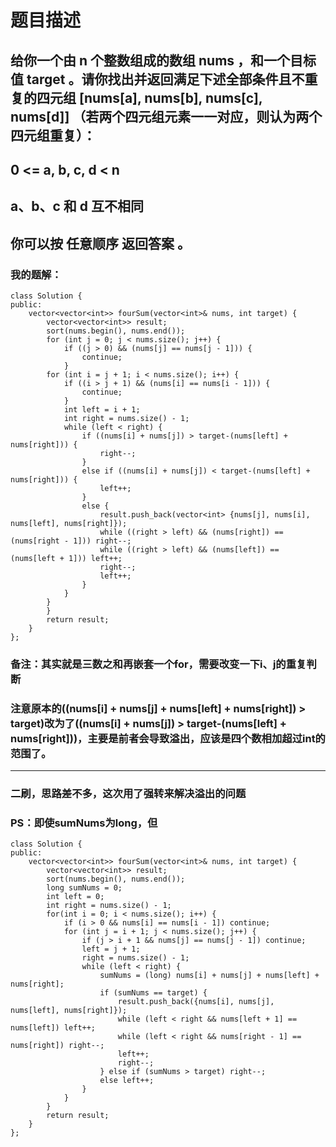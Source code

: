 # 题目描述
## 给你一个由 n 个整数组成的数组 nums ，和一个目标值 target 。请你找出并返回满足下述全部条件且不重复的四元组 [nums[a], nums[b], nums[c], nums[d]] （若两个四元组元素一一对应，则认为两个四元组重复）：
## 0 <= a, b, c, d < n
## a、b、c 和 d 互不相同
## 你可以按 任意顺序 返回答案 。
### 我的题解：
```
class Solution {
public:
    vector<vector<int>> fourSum(vector<int>& nums, int target) {
        vector<vector<int>> result;
        sort(nums.begin(), nums.end());
        for (int j = 0; j < nums.size(); j++) {
            if ((j > 0) && (nums[j] == nums[j - 1])) {
                continue;
            }
        for (int i = j + 1; i < nums.size(); i++) {
            if ((i > j + 1) && (nums[i] == nums[i - 1])) {
                continue;
            }
            int left = i + 1;
            int right = nums.size() - 1;           
            while (left < right) {
                if ((nums[i] + nums[j]) > target-(nums[left] + nums[right])) {
                    right--;
                }
                else if ((nums[i] + nums[j]) < target-(nums[left] + nums[right])) {
                    left++;
                }
                else {
                    result.push_back(vector<int> {nums[j], nums[i], nums[left], nums[right]});
                    while ((right > left) && (nums[right]) == (nums[right - 1])) right--;
                    while ((right > left) && (nums[left]) == (nums[left + 1])) left++;
                    right--;
                    left++;
                }
            }
        }
        }
        return result;
    }
};        
```
### **备注**：其实就是三数之和再嵌套一个for，需要改变一下i、j的重复判断
### 注意原本的((nums[i] + nums[j] + nums[left] + nums[right]) > target)改为了((nums[i] + nums[j]) > target-(nums[left] + nums[right]))，主要是前者会导致溢出，应该是四个数相加超过int的范围了。
***
### 二刷，思路差不多，这次用了强转来解决溢出的问题
### PS：即使sumNums为long，但
```
class Solution {
public:
    vector<vector<int>> fourSum(vector<int>& nums, int target) {
        vector<vector<int>> result;
        sort(nums.begin(), nums.end());
        long sumNums = 0;
        int left = 0;
        int right = nums.size() - 1;
        for(int i = 0; i < nums.size(); i++) {
            if (i > 0 && nums[i] == nums[i - 1]) continue;
            for (int j = i + 1; j < nums.size(); j++) {
                if (j > i + 1 && nums[j] == nums[j - 1]) continue;
                left = j + 1;
                right = nums.size() - 1;
                while (left < right) {
                    sumNums = (long) nums[i] + nums[j] + nums[left] + nums[right];
                    if (sumNums == target) {
                        result.push_back({nums[i], nums[j], nums[left], nums[right]});
                        while (left < right && nums[left + 1] == nums[left]) left++;
                        while (left < right && nums[right - 1] == nums[right]) right--;
                        left++;
                        right--;
                    } else if (sumNums > target) right--;
                    else left++;
                }
            }
        }
        return result;
    }
};      
```